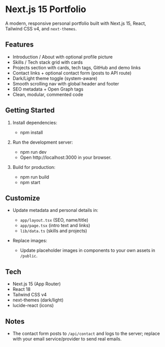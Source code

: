 # Next.js 15 Portfolio

A modern, responsive personal portfolio built with Next.js 15, React, Tailwind CSS v4, and `next-themes`.

## Features

- Introduction / About with optional profile picture
- Skills / Tech stack grid with cards
- Projects section with cards, tech tags, GitHub and demo links
- Contact links + optional contact form (posts to API route)
- Dark/Light theme toggle (system-aware)
- Smooth scrolling nav with global header and footer
- SEO metadata + Open Graph tags
- Clean, modular, commented code

## Getting Started

1. Install dependencies:
   - npm install

2. Run the development server:
   - npm run dev
   - Open http://localhost:3000 in your browser.

3. Build for production:
   - npm run build
   - npm start

## Customize

- Update metadata and personal details in:
  - `app/layout.tsx` (SEO, name/title)
  - `app/page.tsx` (intro text and links)
  - `lib/data.ts` (skills and projects)

- Replace images:
  - Update placeholder images in components to your own assets in `/public`.

## Tech

- Next.js 15 (App Router)
- React 18
- Tailwind CSS v4
- next-themes (dark/light)
- lucide-react (icons)

## Notes

- The contact form posts to `/api/contact` and logs to the server; replace with your email service/provider to send real emails.
